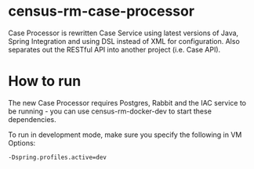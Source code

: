 # census-rm-case-processor
Case Processor is rewritten Case Service using latest versions of Java, Spring Integration and using DSL instead of XML for configuration. Also separates out the RESTful API into another project (i.e. Case API).

# How to run
The new Case Processor requires Postgres, Rabbit and the IAC service to be running - you can use census-rm-docker-dev to start these dependencies.

To run in development mode, make sure you specify the following in VM Options:
```
-Dspring.profiles.active=dev
```